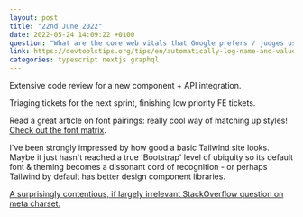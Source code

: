 ```yaml
---
layout: post
title: "22nd June 2022"
date: 2022-05-24 14:09:22 +0100
question: "What are the core web vitals that Google prefers / judges using?"
link: https://devtoolstips.org/tips/en/automatically-log-name-and-value/
categories: typescript nextjs graphql
---
```


Extensive code review for a new component + API integration.

Triaging tickets for the next sprint, finishing low priority FE tickets.

Read a great article on font pairings: really cool way of matching up styles! [Check out the font matrix](https://pimpmytype.com/font-matrix/).

I've been strongly impressed by how good a basic Tailwind site looks. Maybe it just hasn't reached a true 'Bootstrap' level of ubiquity so its default font & theming becomes a dissonant cord of recognition - or perhaps Tailwind by default has better design component libraries.

[A surprisingly contentious, if largely irrelevant StackOverflow question on meta charset.](https://stackoverflow.com/questions/4696499/meta-charset-utf-8-vs-meta-http-equiv-content-type)
